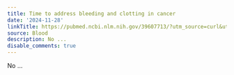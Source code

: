 ```yaml
---
title: Time to address bleeding and clotting in cancer
date: '2024-11-28'
linkTitle: https://pubmed.ncbi.nlm.nih.gov/39607713/?utm_source=curl&utm_medium=rss&utm_campaign=journals&utm_content=7603509&fc=None&ff=20241128173846&v=2.18.0.post9+e462414
source: Blood
description: No ...
disable_comments: true
---
```

No ...